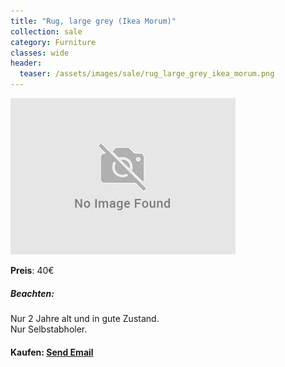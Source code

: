 ```yaml
---
title: "Rug, large grey (Ikea Morum)"
collection: sale
category: Furniture
classes: wide
header: 
  teaser: /assets/images/sale/rug_large_grey_ikea_morum.png
---
```




<a href="">
  <img src="/assets/images/sale/rug_large_grey_ikea_morum.png" alt="Rug, large grey (Ikea Morum)">
</a>

**Preis**: 40€

##### Beachten:
Nur 2 Jahre alt und in gute Zustand.<br>Nur Selbstabholer.

#### Kaufen: <a href = "mailto:digitaldasler@gmail.com?subject=Rug, large grey (Ikea Morum)">Send Email</a>

